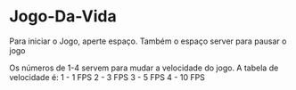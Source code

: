 # Jogo-Da-Vida
Para iniciar o Jogo, aperte espaço.
Também o espaço server para pausar o jogo

Os números de 1-4 servem para mudar a velocidade do jogo.
A tabela de velocidade é:
1 - 1 FPS
2 - 3 FPS
3 - 5 FPS
4 - 10 FPS
